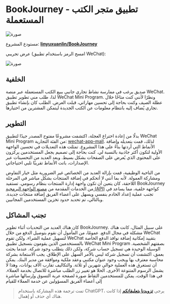 # BookJourney - تطبيق متجر الكتب المستعملة

![صورة](https://media.wiki-power.com/img/书程小驿.jpg)

مستودع المشروع: [**linyuxuanlin/BookJourney**](https://github.com/linyuxuanlin/BookJourney)

عرض تجريبي (امسح الرمز باستخدام تطبيق WeChat):

![صورة](https://media.wiki-power.com/img/1.jpg)

## الخلفية

صديق يرغب في ممارسة نشاط تجاري جانبي ببيع الكتب المستعملة عبر منصة WeChat. لذا، طلب مني تطوير تطبيق WeChat Mini Program. ونظرًا لأنني كنت متاحًا خلال عطلة الصيف وكنت بحاجة إلى تحسين مهاراتي، قبلت العرض. الطلب كان بإنشاء تطبيق تجاري يُضاف إليه بانتظام معلومات عن الكتب الجديدة ليتمكن المشترين من اختيارها.

## التطوير

بدلًا من إعادة اختراع العجلة، اكتشفت مشروعًا مفتوح المصدر جيدًا لتطبيق WeChat Mini Program من الفئة التجارية: [wechat-app-mall](https://github.com/EastWorld/wechat-app-mall). لذلك، قمت بتعديله وإضافة الأنماط التي أردتها بناءً على هذا المشروع. تمثلت هذه التعديلات في تحسين الواجهة الأولية لتكون أكثر جاذبية بالنسبة لي. كنت بحاجة إلى تصميم يجعل المستخدمين يركزون على المحتوى الذي يُعرض على الصفحات بشكل بسيط. وبعد العديد من التحسينات عبر الإصدارات، باتت الأنماط تقريبًا تلبي احتياجاتي.

من الناحية الوظيفية، قمت بإزالة العديد من الخصائص غير الضرورية مثل خيار التفاوض ومشاركة العمولة. لأنه بما أنني لا أتحكم في إضافة المنتجات بشكل مباشر في المرحلة اللاحقة، كان يتعين أن تكون واجهة إدارة المنتجات بنظام رسومي. تستفيد BookJourney من الخدمات المقدمة من [مصنع الواجهة البرمجية (API)](https://www.it120.cc/) كواجهة خلفية، مما يساعد في تجنب عملية إعداد الخادم بنفسي ويسهل على أعضاء الفريق إضافة منتجات جديدة. وبالتالي، تم تحديد حدود تخزين المستخدمين المجانيين.

## تجنب المشاكل

كان هناك العديد من التحديات أثناء تطوير BookJourney. على سبيل المثال، كانت هناك مشكلة في مجال الدفع. عمومًا، من المأمول أن نقوم بتوصيل الدفع من خلال WeChat لتسهيل عملية الشراء. ولكن تقوم WeChat بتقييد إمكانية إضافة نوافذ الدفع الخاصة بالمستخدمين الذين يقومون بتسجيل تطبيق WeChat Mini Program بصفتهم الشخصية. الوسيلة الوحيدة هي تسجيل حساب شركة، ولكن ذلك يتطلب وجود شركة. عندما بحثت بعمق، اكتشفت أن تسجيل شركة ليس بالأمر السهل على الإطلاق. يجب الاستعانة بشركة محاسبة معترف بها ويجب وجود عنوان مكتبي وعقد ملكية وموافقة من مدير البنك. يمكن أن تستغرق هذه العملية حوالي شهرين أو ثلاثة. والتكاليف تقارب الآف يوانات، وهذا لا يشمل الرسوم المتنوعة الأخرى. الحلا هو تغيير زر الطلب مباشرة للاتصال بخدمة العملاء. في هذا الوقت، يمكن للمستخدمين التقاط صورة لصفحة عربة التسوق وإرسالها مباشرة إلى أعضاء الفريق المسؤولين عن خدمة العملاء للقيام

> تمت ترجمة هذه المشاركة باستخدام ChatGPT، يرجى [**تزويدنا بتعليقاتكم**](https://github.com/linyuxuanlin/Wiki_MkDocs/issues/new) إذا كانت هناك أي حذف أو إهمال.
